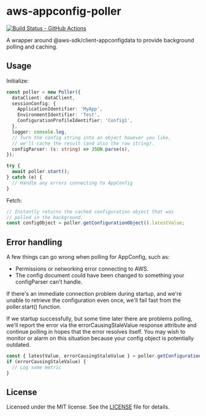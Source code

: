 # aws-appconfig-poller

[![Build Status - GitHub Actions][gha-badge]][gha-ci]

A wrapper around @aws-sdk/client-appconfigdata to provide background polling and caching.

## Usage

Initialize:

```typescript
const poller = new Poller({
  dataClient: dataClient,
  sessionConfig: {
    ApplicationIdentifier: 'MyApp',
    EnvironmentIdentifier: 'Test',
    ConfigurationProfileIdentifier: 'Config1',
  },
  logger: console.log,
  // Turn the config string into an object however you like,
  // we'll cache the result (and also the raw string).
  configParser: (s: string) => JSON.parse(s),
});

try {
  await poller.start();
} catch (e) {
  // Handle any errors connecting to AppConfig
}
```

Fetch:

```typescript
// Instantly returns the cached configuration object that was
// polled in the background.
const configObject = poller.getConfigurationObject().latestValue;
```

## Error handling

A few things can go wrong when polling for AppConfig, such as:

- Permissions or networking error connecting to AWS.
- The config document could have been changed to something your configParser can't handle.

If there's an immediate connection problem during startup, and we're unable to retrieve the
configuration even once, we'll fail fast from the poller.start() function.

If we startup successfully, but some time later there are problems polling, we'll report
the error via the errorCausingStaleValue response attribute and continue polling in hopes
that the error resolves itself. You may wish to monitor or alarm on this situation because
your config object is potentially outdated.

```typescript
const { latestValue, errorCausingStaleValue } = poller.getConfigurationObject();
if (errorCausingStaleValue) {
  // Log some metric
}
```

## License

Licensed under the MIT license. See the [LICENSE](https://github.com/tarehart/aws-appconfig-poller/blob/main/LICENSE) file for details.

[gha-badge]: https://github.com/tarehart/aws-appconfig-poller/actions/workflows/nodejs.yml/badge.svg
[gha-ci]: https://github.com/tarehart/aws-appconfig-poller/actions/workflows/nodejs.yml
